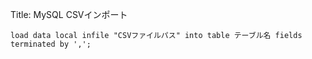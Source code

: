 Title: MySQL CSVインポート

	load data local infile "CSVファイルパス" into table テーブル名 fields terminated by ',';
